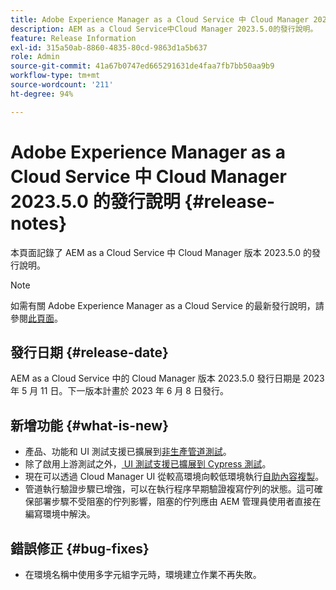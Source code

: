 ```yaml
---
title: Adobe Experience Manager as a Cloud Service 中 Cloud Manager 2023.5.0 的發行說明
description: AEM as a Cloud Service中Cloud Manager 2023.5.0的發行說明。
feature: Release Information
exl-id: 315a50ab-8860-4835-80cd-9863d1a5b637
role: Admin
source-git-commit: 41a67b0747ed665291631de4faa7fb7bb50aa9b9
workflow-type: tm+mt
source-wordcount: '211'
ht-degree: 94%

---
```


# Adobe Experience Manager as a Cloud Service 中 Cloud Manager 2023.5.0 的發行說明 {#release-notes}

本頁面記錄了 AEM as a Cloud Service 中 Cloud Manager 版本 2023.5.0 的發行說明。

>[!NOTE]
>
>如需有關 Adobe Experience Manager as a Cloud Service 的最新發行說明，請參閱[此頁面](/help/release-notes/release-notes-cloud/release-notes-current.md)。

## 發行日期 {#release-date}

AEM as a Cloud Service 中的 Cloud Manager 版本 2023.5.0 發行日期是 2023 年 5 月 11 日。下一版本計畫於 2023 年 6 月 8 日發行。

## 新增功能 {#what-is-new}

* 產品、功能和 UI 測試支援已擴展到[非生產管道測試](/help/implementing/cloud-manager/configuring-pipelines/configuring-non-production-pipelines.md)。
* 除了啟用上游測試之外，[ UI 測試支援已擴展到 Cypress 測試](/help/implementing/cloud-manager/ui-testing.md)。
* 現在可以透過 Cloud Manager UI 從較高環境向較低環境執行[自助內容複製](/help/implementing/developing/tools/content-copy.md)。
* 管道執行驗證步驟已增強，可以在執行程序早期驗證複寫佇列的狀態。這可確保部署步驟不受阻塞的佇列影響，阻塞的佇列應由 AEM 管理員使用者直接在編寫環境中解決。

## 錯誤修正 {#bug-fixes}

* 在環境名稱中使用多字元組字元時，環境建立作業不再失敗。
